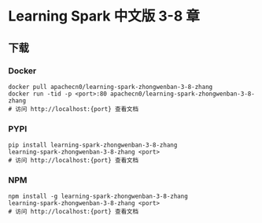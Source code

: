 # Learning Spark 中文版 3-8 章

## 下载

### Docker

```
docker pull apachecn0/learning-spark-zhongwenban-3-8-zhang
docker run -tid -p <port>:80 apachecn0/learning-spark-zhongwenban-3-8-zhang
# 访问 http://localhost:{port} 查看文档
```

### PYPI

```
pip install learning-spark-zhongwenban-3-8-zhang
learning-spark-zhongwenban-3-8-zhang <port>
# 访问 http://localhost:{port} 查看文档
```

### NPM

```
npm install -g learning-spark-zhongwenban-3-8-zhang
learning-spark-zhongwenban-3-8-zhang <port>
# 访问 http://localhost:{port} 查看文档
```